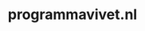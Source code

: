 ---
layout: post
title:  "programmavivet.nl"
internal_url:  "/data/programmavivet.nl.html"
categories: dutchgov
---